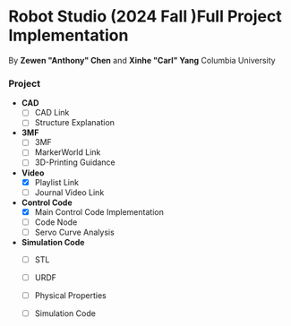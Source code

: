 # Robot Studio (2024 Fall )Full Project Implementation
By **Zewen "Anthony" Chen** and **Xinhe "Carl" Yang** Columbia University


### Project 
- **CAD**
  - [ ] CAD Link
  - [ ] Structure Explanation

- **3MF**
  - [ ] 3MF
  - [ ] MarkerWorld Link
  - [ ] 3D-Printing Guidance
  
- **Video**
  - [x] Playlist Link
  - [ ] Journal Video Link

- **Control Code**
  - [x] Main Control Code Implementation
  - [ ] Code Node
  - [ ] Servo Curve Analysis

- **Simulation Code**
  - [ ] STL
  - [ ] URDF
  - [ ] Physical Properties
  - [ ] Simulation Code

